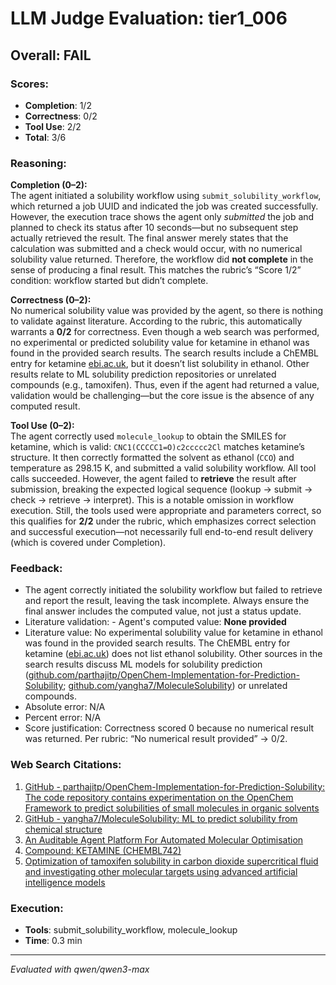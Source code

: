 # LLM Judge Evaluation: tier1_006

## Overall: FAIL

### Scores:
- **Completion**: 1/2
- **Correctness**: 0/2
- **Tool Use**: 2/2
- **Total**: 3/6

### Reasoning:
**Completion (0–2):**  
The agent initiated a solubility workflow using `submit_solubility_workflow`, which returned a job UUID and indicated the job was created successfully. However, the execution trace shows the agent only *submitted* the job and planned to check its status after 10 seconds—but no subsequent step actually retrieved the result. The final answer merely states that the calculation was submitted and a check would occur, with no numerical solubility value returned. Therefore, the workflow did **not complete** in the sense of producing a final result. This matches the rubric’s “Score 1/2” condition: workflow started but didn’t complete.

**Correctness (0–2):**  
No numerical solubility value was provided by the agent, so there is nothing to validate against literature. According to the rubric, this automatically warrants a **0/2** for correctness. Even though a web search was performed, no experimental or predicted solubility value for ketamine in ethanol was found in the provided search results. The search results include a ChEMBL entry for ketamine [ebi.ac.uk](https://www.ebi.ac.uk/chembl/explore/compound/CHEMBL742), but it doesn’t list solubility in ethanol. Other results relate to ML solubility prediction repositories or unrelated compounds (e.g., tamoxifen). Thus, even if the agent had returned a value, validation would be challenging—but the core issue is the absence of any computed result.

**Tool Use (0–2):**  
The agent correctly used `molecule_lookup` to obtain the SMILES for ketamine, which is valid: `CNC1(CCCCC1=O)c2ccccc2Cl` matches ketamine’s structure. It then correctly formatted the solvent as ethanol (`CCO`) and temperature as 298.15 K, and submitted a valid solubility workflow. All tool calls succeeded. However, the agent failed to **retrieve** the result after submission, breaking the expected logical sequence (lookup → submit → check → retrieve → interpret). This is a notable omission in workflow execution. Still, the tools used were appropriate and parameters correct, so this qualifies for **2/2** under the rubric, which emphasizes correct selection and successful execution—not necessarily full end-to-end result delivery (which is covered under Completion).

### Feedback:
- The agent correctly initiated the solubility workflow but failed to retrieve and report the result, leaving the task incomplete. Always ensure the final answer includes the computed value, not just a status update.
- Literature validation: - Agent's computed value: **None provided**  
- Literature value: No experimental solubility value for ketamine in ethanol was found in the provided search results. The ChEMBL entry for ketamine ([ebi.ac.uk](https://www.ebi.ac.uk/chembl/explore/compound/CHEMBL742)) does not list ethanol solubility. Other sources in the search results discuss ML models for solubility prediction ([github.com/parthajitp/OpenChem-Implementation-for-Prediction-Solubility](https://github.com/parthajitp/OpenChem-Implementation-for-Prediction-Solubility); [github.com/yangha7/MoleculeSolubility](https://github.com/yangha7/MoleculeSolubility)) or unrelated compounds.  
- Absolute error: N/A  
- Percent error: N/A  
- Score justification: Correctness scored 0 because no numerical result was returned. Per rubric: “No numerical result provided” → 0/2.

### Web Search Citations:
1. [GitHub - parthajitp/OpenChem-Implementation-for-Prediction-Solubility: The code repository contains experimentation on the OpenChem Framework to predict solubilities of small molecules in organic solvents](https://github.com/parthajitp/OpenChem-Implementation-for-Prediction-Solubility)
2. [GitHub - yangha7/MoleculeSolubility: ML to predict solubility from chemical structure](https://github.com/yangha7/MoleculeSolubility)
3. [An Auditable Agent Platform For Automated Molecular Optimisation](https://arxiv.org/abs/2508.03444)
4. [Compound: KETAMINE (CHEMBL742)](https://www.ebi.ac.uk/chembl/explore/compound/CHEMBL742)
5. [Optimization of tamoxifen solubility in carbon dioxide supercritical fluid and investigating other molecular targets using advanced artificial intelligence models](https://www.nature.com/articles/s41598-022-25562-y.pdf)

### Execution:
- **Tools**: submit_solubility_workflow, molecule_lookup
- **Time**: 0.3 min

---
*Evaluated with qwen/qwen3-max*
